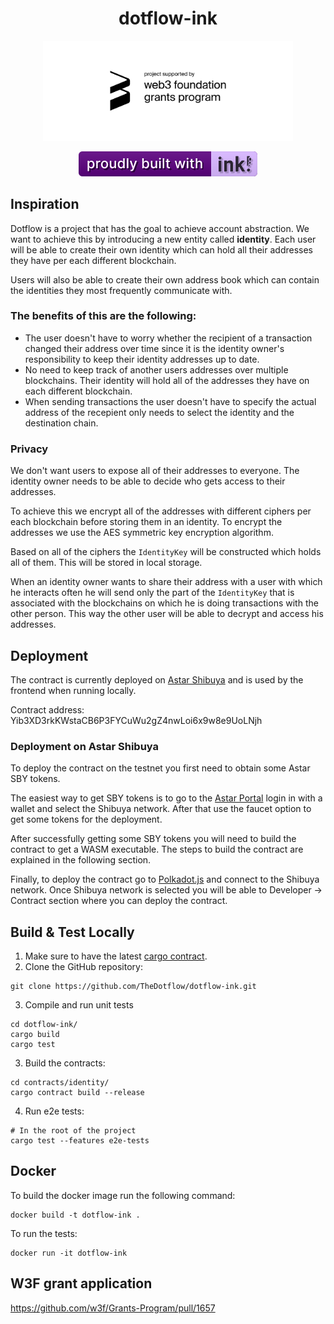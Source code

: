 <h1 align="center">dotflow-ink</h1>

<p align="center">
 <img width="400" src="https://raw.githubusercontent.com/w3f/Grants-Program/00855ef70bc503433dc9fccc057c2f66a426a82b/static/img/badge_black.svg" />
</p>
<p align="center">
 <img src="https://raw.githubusercontent.com/paritytech/ink/master/.images/badge.svg" href="https://github.com/paritytech/ink" />
</p>

## Inspiration

Dotflow is a project that has the goal to achieve account abstraction. We want to achieve this by introducing a new entity called **identity**. Each user will be able to create their own identity which can hold all their addresses they have per each different blockchain.

Users will also be able to create their own address book which can contain the identities they most frequently communicate with.

### The benefits of this are the following:
- The user doesn't have to worry whether the recipient of a transaction changed their address over time since it is the identity owner's responsibility to keep their identity addresses up to date.
- No need to keep track of another users addresses over multiple blockchains. Their identity will hold all of the addresses they have on each different blockchain.
- When sending transactions the user doesn't have to specify the actual address of the recepient only needs to select the identity and the destination chain.

### Privacy

We don't want users to expose all of their addresses to everyone. The identity owner needs to be able to decide who gets access to their addresses.

To achieve this we encrypt all of the addresses with different ciphers per each blockchain before storing them in an identity.
To encrypt the addresses we use the AES symmetric key encryption algorithm.

Based on all of the ciphers the `IdentityKey` will be constructed which holds all of them. This will be stored in local storage.

When an identity owner wants to share their address with a user with which he interacts often he will send only the part of the `IdentityKey` that is associated with the blockchains on which he is doing transactions with the other person.
This way the other user will be able to decrypt and access his addresses. 

## Deployment

The contract is currently deployed on [Astar Shibuya](https://docs.astar.network/docs/build/Introduction/astar_family/#shibuya) and is used by the frontend when running locally.

Contract address: Yib3XD3rkKWstaCB6P3FYCuWu2gZ4nwLoi6x9w8e9UoLNjh

### Deployment on Astar Shibuya
To deploy the contract on the testnet you first need to obtain some Astar SBY tokens. 

The easiest way to get SBY tokens is to go to the  [Astar Portal](https://portal.astar.network/) login in with a wallet and select the Shibuya network. After that use the faucet option to get some tokens for the deployment.

After successfully getting some SBY tokens you will need to build the contract to get a WASM executable. The steps to build the contract are explained in the following section.

Finally, to deploy the contract go to [Polkadot.js](https://polkadot.js.org/) and connect to the Shibuya network. Once Shibuya network is selected you will be able to Developer -> Contract section where you can deploy the contract.


## Build & Test Locally 
1. Make sure to have the latest [cargo contract](https://crates.io/crates/cargo-contract).
2. Clone the GitHub repository: 
```
git clone https://github.com/TheDotflow/dotflow-ink.git
 ```
 3. Compile and run unit tests
```
cd dotflow-ink/
cargo build
cargo test
```
3. Build the contracts:
```
cd contracts/identity/
cargo contract build --release
```
4. Run e2e tests:
```
# In the root of the project
cargo test --features e2e-tests
```

## Docker
To build the docker image run the following command:
```
docker build -t dotflow-ink .
```
To run the tests:
```
docker run -it dotflow-ink
```

## W3F grant application

https://github.com/w3f/Grants-Program/pull/1657
